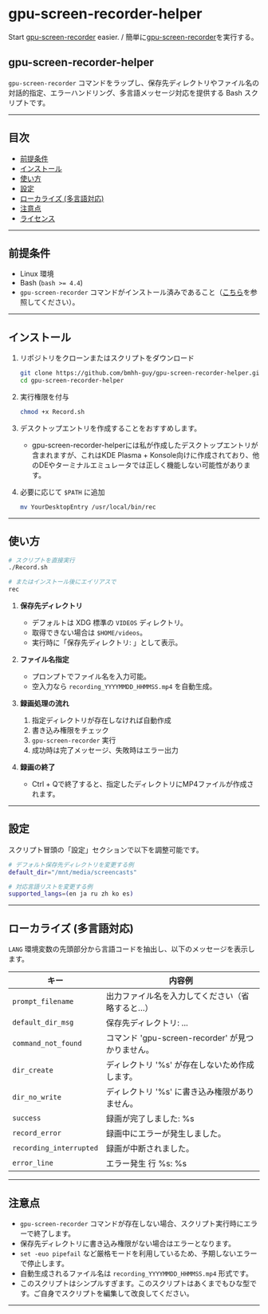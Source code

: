 # gpu-screen-recorder-helper
Start [gpu-screen-recorder](https://git.dec05eba.com/gpu-screen-recorder/about/) easier. / 簡単に[gpu-screen-recorder](https://git.dec05eba.com/gpu-screen-recorder/about/)を実行する。

## gpu-screen-recorder-helper

`gpu-screen-recorder` コマンドをラップし、保存先ディレクトリやファイル名の対話的指定、エラーハンドリング、多言語メッセージ対応を提供する Bash スクリプトです。

---

## 目次

- [前提条件](#前提条件)  
- [インストール](#インストール)  
- [使い方](#使い方)  
- [設定](#設定)  
- [ローカライズ (多言語対応)](#ローカライズ-多言語対応)  
- [注意点](#注意点)  
- [ライセンス](#ライセンス)  

---

## 前提条件

- Linux 環境  
- Bash (`bash >= 4.4`)  
- `gpu-screen-recorder` コマンドがインストール済みであること（[こちら](https://git.dec05eba.com/gpu-screen-recorder/about/)を参照してください）。  

---

## インストール

1. リポジトリをクローンまたはスクリプトをダウンロード  
   ```bash
   git clone https://github.com/bmhh-guy/gpu-screen-recorder-helper.git
   cd gpu-screen-recorder-helper
   ```

2. 実行権限を付与  
   ```bash
   chmod +x Record.sh
   ```
3. デスクトップエントリを作成することをおすすめします。
   - gpu-screen-recorder-helperには私が作成したデスクトップエントリが含まれますが、これはKDE Plasma + Konsole向けに作成されており、他のDEやターミナルエミュレータでは正しく機能しない可能性があります。

5. 必要に応じて `$PATH` に追加  
   ```bash
   mv YourDesktopEntry /usr/local/bin/rec
   ```

---

## 使い方

```bash
# スクリプトを直接実行
./Record.sh

# またはインストール後にエイリアスで
rec
```

1. **保存先ディレクトリ**  
   - デフォルトは XDG 標準の `VIDEOS` ディレクトリ。  
   - 取得できない場合は `$HOME/videos`。  
   - 実行時に「保存先ディレクトリ: 」として表示。

2. **ファイル名指定**  
   - プロンプトでファイル名を入力可能。  
   - 空入力なら `recording_YYYYMMDD_HHMMSS.mp4` を自動生成。

3. **録画処理の流れ**  
   1. 指定ディレクトリが存在しなければ自動作成  
   2. 書き込み権限をチェック  
   3. `gpu-screen-recorder` 実行  
   4. 成功時は完了メッセージ、失敗時はエラー出力

4. **録画の終了**
   - Ctrl + Qで終了すると、指定したディレクトリにMP4ファイルが作成されます。
---

## 設定

スクリプト冒頭の「設定」セクションで以下を調整可能です。

```bash
# デフォルト保存先ディレクトリを変更する例
default_dir="/mnt/media/screencasts"

# 対応言語リストを変更する例
supported_langs=(en ja ru zh ko es)
```

---

## ローカライズ (多言語対応)

`LANG` 環境変数の先頭部分から言語コードを抽出し、以下のメッセージを表示します。

| キー                       | 内容例                                           |
|----------------------------|--------------------------------------------------|
| `prompt_filename`          | 出力ファイル名を入力してください（省略すると…）  |
| `default_dir_msg`          | 保存先ディレクトリ: ...                          |
| `command_not_found`        | コマンド 'gpu-screen-recorder' が見つかりません。|
| `dir_create`               | ディレクトリ '%s' が存在しないため作成します。    |
| `dir_no_write`             | ディレクトリ '%s' に書き込み権限がありません。    |
| `success`                  | 録画が完了しました: %s                            |
| `record_error`             | 録画中にエラーが発生しました。                   |
| `recording_interrupted`    | 録画が中断されました。                           |
| `error_line`               | エラー発生 行 %s: %s                             |

---

## 注意点

- `gpu-screen-recorder` コマンドが存在しない場合、スクリプト実行時にエラーで終了します。  
- 保存先ディレクトリに書き込み権限がない場合はエラーとなります。  
- `set -euo pipefail` など厳格モードを利用しているため、予期しないエラーで停止します。  
- 自動生成されるファイル名は `recording_YYYYMMDD_HHMMSS.mp4` 形式です。
- このスクリプトはシンプルすぎます。このスクリプトはあくまでもひな型です。ご自身でスクリプトを編集して改良してください。

---
